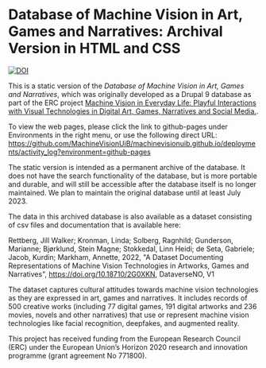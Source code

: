 # Database of Machine Vision in Art, Games and Narratives: Archival Version in HTML and CSS

[![DOI](https://zenodo.org/badge/473236087.svg)](https://zenodo.org/badge/latestdoi/473236087)

This is a static version of the _Database of Machine Vision in Art, Games and Narratives_, which was originally developed as a Drupal 9 database as part of the ERC project [Machine Vision in Everyday Life: Playful Interactions with Visual Technologies in Digital Art, Games, Narratives and Social Media.](https://www.uib.no/en/machinevision/).

To view the web pages, please click the link to github-pages under Environments in the right menu, or use the following direct URL: https://github.com/MachineVisionUiB/machinevisionuib.github.io/deployments/activity_log?environment=github-pages

The static version is intended as a permanent archive of the database. It does not have the search functionality of the database, but is more portable and durable, and will still be accessible after the database itself is no longer maintained. We plan to maintain the original database until at least July 2023. 

The data in this archived database is also available as a dataset consisting of csv files and documentation that is available here:

Rettberg, Jill Walker; Kronman, Linda; Solberg, Ragnhild; Gunderson, Marianne; Bjørklund, Stein Magne; Stokkedal, Linn Heidi; de Seta, Gabriele; Jacob, Kurdin; Markham, Annette, 2022, "A Dataset Documenting Representations of Machine Vision Technologies in Artworks, Games and Narratives", https://doi.org/10.18710/2G0XKN, DataverseNO, V1

The dataset captures cultural attitudes towards machine vision technologies as they are expressed in art, games and narratives. It includes records of 500 creative works (including 77 digital games, 191 digital artworks and 236 movies, novels and other narratives) that use or represent machine vision technologies like facial recognition, deepfakes, and augmented reality.

This project has received funding from the European Research Council (ERC) under the European Union’s Horizon 2020 research and innovation programme (grant agreement No 771800).
